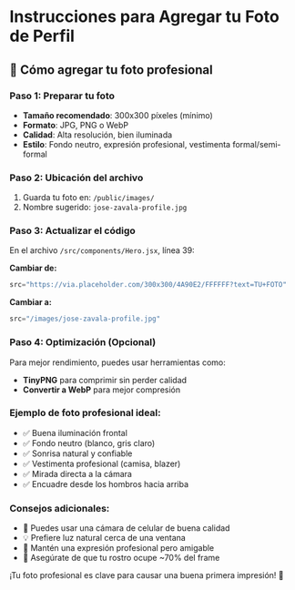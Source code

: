 # Instrucciones para Agregar tu Foto de Perfil

## 📸 **Cómo agregar tu foto profesional**

### **Paso 1: Preparar tu foto**
- **Tamaño recomendado**: 300x300 píxeles (mínimo)
- **Formato**: JPG, PNG o WebP
- **Calidad**: Alta resolución, bien iluminada
- **Estilo**: Fondo neutro, expresión profesional, vestimenta formal/semi-formal

### **Paso 2: Ubicación del archivo**
1. Guarda tu foto en: `/public/images/`
2. Nombre sugerido: `jose-zavala-profile.jpg`

### **Paso 3: Actualizar el código**
En el archivo `/src/components/Hero.jsx`, línea 39:

**Cambiar de:**
```jsx
src="https://via.placeholder.com/300x300/4A90E2/FFFFFF?text=TU+FOTO"
```

**Cambiar a:**
```jsx
src="/images/jose-zavala-profile.jpg"
```

### **Paso 4: Optimización (Opcional)**
Para mejor rendimiento, puedes usar herramientas como:
- **TinyPNG** para comprimir sin perder calidad
- **Convertir a WebP** para mejor compresión

### **Ejemplo de foto profesional ideal:**
- ✅ Buena iluminación frontal
- ✅ Fondo neutro (blanco, gris claro)
- ✅ Sonrisa natural y confiable
- ✅ Vestimenta profesional (camisa, blazer)
- ✅ Mirada directa a la cámara
- ✅ Encuadre desde los hombros hacia arriba

### **Consejos adicionales:**
- 📱 Puedes usar una cámara de celular de buena calidad
- 💡 Prefiere luz natural cerca de una ventana
- 🎯 Mantén una expresión profesional pero amigable
- 📐 Asegúrate de que tu rostro ocupe ~70% del frame

¡Tu foto profesional es clave para causar una buena primera impresión! 🚀
